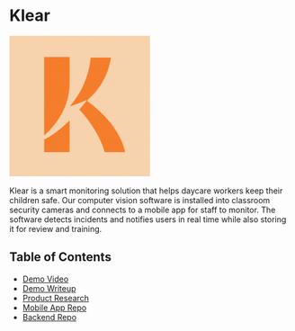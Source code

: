 # Klear

<img src="./klear_logo.png" alt="Klear Logo" width="250"/>

Klear is a smart monitoring solution that helps daycare workers keep their children safe. Our computer vision software is installed into classroom security cameras and connects to a mobile app for staff to monitor. The software detects incidents and notifies users in real time while also storing it for review and training.


Table of Contents
---
- [Demo Video](./demo/demo.mp4)
- [Demo Writeup](./demo/demo_writeup.md)
- [Product Research](./product_research/)
- [Mobile App Repo](https://github.com/kerryzhu108/Klear-Frontend)
- [Backend Repo](https://github.com/kerryzhu108/Klear-Backend)
